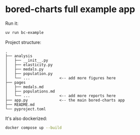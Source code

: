 # bored-charts full example app

Run it:

```bash
uv run bc-example
```

Project structure:

```
.
├── analysis
│   ├── __init__.py
│   ├── elasticity.py
│   ├── medals.py
│   ├── population.py
│   └── ...             <-- add more figures here
├── pages
│   ├── medals.md
│   ├── populations.md
│   └── ...             <-- add more reports here
├── app.py              <-- the main bored-charts app
├── README.md
└── pyproject.toml
```

It's also dockerized:

```bash
docker compose up --build
```
